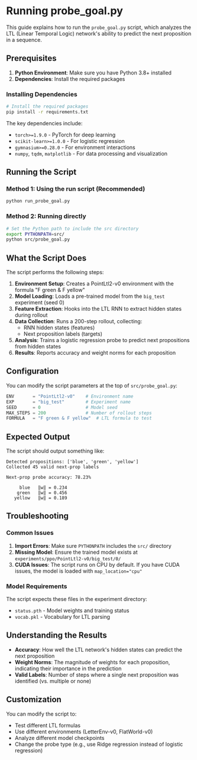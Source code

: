 # Running probe_goal.py

This guide explains how to run the `probe_goal.py` script, which analyzes the LTL (Linear Temporal Logic) network's ability to predict the next proposition in a sequence.

## Prerequisites

1. **Python Environment**: Make sure you have Python 3.8+ installed
2. **Dependencies**: Install the required packages

### Installing Dependencies

```bash
# Install the required packages
pip install -r requirements.txt
```

The key dependencies include:
- `torch>=1.9.0` - PyTorch for deep learning
- `scikit-learn>=1.0.0` - For logistic regression
- `gymnasium>=0.28.0` - For environment interactions
- `numpy`, `tqdm`, `matplotlib` - For data processing and visualization

## Running the Script

### Method 1: Using the run script (Recommended)

```bash
python run_probe_goal.py
```

### Method 2: Running directly

```bash
# Set the Python path to include the src directory
export PYTHONPATH=src/
python src/probe_goal.py
```

## What the Script Does

The script performs the following steps:

1. **Environment Setup**: Creates a PointLtl2-v0 environment with the formula "F green & F yellow"
2. **Model Loading**: Loads a pre-trained model from the `big_test` experiment (seed 0)
3. **Feature Extraction**: Hooks into the LTL RNN to extract hidden states during rollout
4. **Data Collection**: Runs a 200-step rollout, collecting:
   - RNN hidden states (features)
   - Next proposition labels (targets)
5. **Analysis**: Trains a logistic regression probe to predict next propositions from hidden states
6. **Results**: Reports accuracy and weight norms for each proposition

## Configuration

You can modify the script parameters at the top of `src/probe_goal.py`:

```python
ENV       = "PointLtl2-v0"    # Environment name
EXP       = "big_test"        # Experiment name
SEED      = 0                 # Model seed
MAX_STEPS = 200               # Number of rollout steps
FORMULA   = "F green & F yellow"  # LTL formula to test
```

## Expected Output

The script should output something like:

```
Detected propositions: ['blue', 'green', 'yellow']
Collected 45 valid next‐prop labels

Next-prop probe accuracy: 78.23%

     blue   ‖w‖ = 0.234
    green   ‖w‖ = 0.456
   yellow   ‖w‖ = 0.189
```

## Troubleshooting

### Common Issues

1. **Import Errors**: Make sure `PYTHONPATH` includes the `src/` directory
2. **Missing Model**: Ensure the trained model exists at `experiments/ppo/PointLtl2-v0/big_test/0/`
3. **CUDA Issues**: The script runs on CPU by default. If you have CUDA issues, the model is loaded with `map_location="cpu"`

### Model Requirements

The script expects these files in the experiment directory:
- `status.pth` - Model weights and training status
- `vocab.pkl` - Vocabulary for LTL parsing

## Understanding the Results

- **Accuracy**: How well the LTL network's hidden states can predict the next proposition
- **Weight Norms**: The magnitude of weights for each proposition, indicating their importance in the prediction
- **Valid Labels**: Number of steps where a single next proposition was identified (vs. multiple or none)

## Customization

You can modify the script to:
- Test different LTL formulas
- Use different environments (LetterEnv-v0, FlatWorld-v0)
- Analyze different model checkpoints
- Change the probe type (e.g., use Ridge regression instead of logistic regression) 